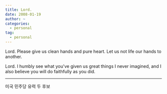 ```yaml
---
title: Lord.
date: 2008-01-19
author: ~
categories:
  - personal
tag:
  - personal
---
```




Lord. Please give us clean hands and pure heart. Let us not life our hands to another.

Lord. I humbly see what you've given us great things I never imagined, and I also believe you will do faithfully as you did.

---

미국 민주당 유력 두 후보






 






